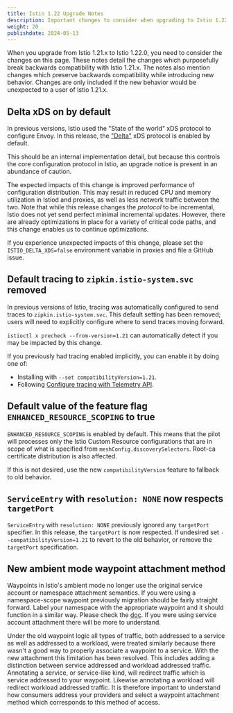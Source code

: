 ```yaml
---
title: Istio 1.22 Upgrade Notes
description: Important changes to consider when upgrading to Istio 1.22.x.
weight: 20
publishdate: 2024-05-13
---
```


When you upgrade from Istio 1.21.x to Istio 1.22.0, you need to consider the changes on this page.
These notes detail the changes which purposefully break backwards compatibility with Istio 1.21.x.
The notes also mention changes which preserve backwards compatibility while introducing new behavior.
Changes are only included if the new behavior would be unexpected to a user of Istio 1.21.x.

## Delta xDS on by default

In previous versions, Istio used the "State of the world" xDS protocol to configure Envoy.
In this release, the ["Delta"](https://www.envoyproxy.io/docs/envoy/latest/api-docs/xds_protocol#incremental-xds) xDS protocol is enabled by default.

This should be an internal implementation detail, but because this controls the core configuration protocol in Istio,
an upgrade notice is present in an abundance of caution.

The expected impacts of this change is improved performance of configuration distribution.
This may result in reduced CPU and memory utilization in Istiod and proxies, as well as less network traffic between the two.
Note that while this release changes the *protocol* to be incremental, Istio does not yet send perfect minimal incremental updates.
However, there are already optimizations in place for a variety of critical code paths, and this change enables us to continue optimizations.

If you experience unexpected impacts of this change, please set the `ISTIO_DELTA_XDS=false` environment variable in proxies
and file a GitHub issue.

## Default tracing to `zipkin.istio-system.svc` removed

In previous versions of Istio, tracing was automatically configured to send traces to `zipkin.istio-system.svc`.
This default setting has been removed; users will need to explicitly configure where to send traces moving forward.

`istioctl x precheck --from-version=1.21` can automatically detect if you may be impacted by this change.

If you previously had tracing enabled implicitly, you can enable it by doing one of:
* Installing with `--set compatibilityVersion=1.21`.
* Following [Configure tracing with Telemetry API](/pt-br/docs/tasks/observability/distributed-tracing/telemetry-api/).

## Default value of the feature flag `ENHANCED_RESOURCE_SCOPING` to true

`ENHANCED_RESOURCE_SCOPING` is enabled by default. This means that the pilot will processes only the Istio Custom Resource configurations that are in
scope of what is specified from `meshConfig.discoverySelectors`. Root-ca certificate distribution is also affected.

If this is not desired, use the new `compatibilityVersion` feature to fallback to old behavior.

## `ServiceEntry` with `resolution: NONE` now respects `targetPort`

`ServiceEntry` with `resolution: NONE` previously ignored any `targetPort` specifier.
In this release, the `targetPort` is now respected.
If undesired set `--compatibilityVersion=1.21` to revert to the old behavior, or remove the `targetPort` specification.

## New ambient mode waypoint attachment method

Waypoints in Istio's ambient mode no longer use the original service account or namespace attachment semantics. If you were using a namespace-scope waypoint previously migration should be fairly straight forward. Label your namespace with the appropriate waypoint and it should function in a similar way. Please check the [doc](/pt-br/docs/ambient/usage/l7-features/#targeting-policies-or-routing-rules).
If you were using service account attachment there will be more to understand.

Under the old waypoint logic all types of traffic, both addressed to a service as well as addressed to a workload, were treated similarly because there wasn't a good way to properly associate a waypoint to a service. With the new attachment this limitation has been resolved. This includes adding a distinction between service addressed and workload addressed traffic. Annotating a service, or service-like kind, will redirect traffic which is service addressed to your waypoint. Likewise annotating a workload will redirect workload addressed traffic. It is therefore important to understand how consumers address your providers and select a waypoint attachment method which corresponds to this method of access.
